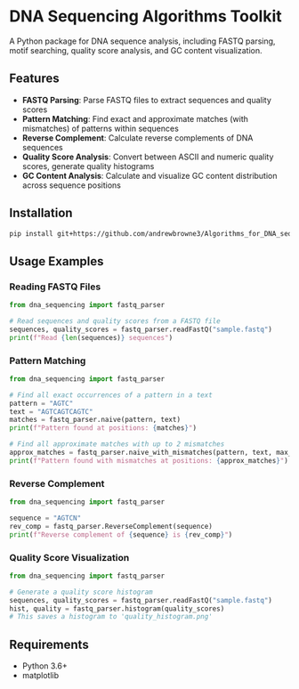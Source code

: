 # DNA Sequencing Algorithms Toolkit

A Python package for DNA sequence analysis, including FASTQ parsing, motif searching, quality score analysis, and GC content visualization.

## Features

- **FASTQ Parsing**: Parse FASTQ files to extract sequences and quality scores
- **Pattern Matching**: Find exact and approximate matches (with mismatches) of patterns within sequences
- **Reverse Complement**: Calculate reverse complements of DNA sequences
- **Quality Score Analysis**: Convert between ASCII and numeric quality scores, generate quality histograms
- **GC Content Analysis**: Calculate and visualize GC content distribution across sequence positions

## Installation

```bash
pip install git+https://github.com/andrewbrowne3/Algorithms_for_DNA_sequencing.git
```

## Usage Examples

### Reading FASTQ Files

```python
from dna_sequencing import fastq_parser

# Read sequences and quality scores from a FASTQ file
sequences, quality_scores = fastq_parser.readFastQ("sample.fastq")
print(f"Read {len(sequences)} sequences")
```

### Pattern Matching

```python
from dna_sequencing import fastq_parser

# Find all exact occurrences of a pattern in a text
pattern = "AGTC"
text = "AGTCAGTCAGTC"
matches = fastq_parser.naive(pattern, text)
print(f"Pattern found at positions: {matches}")

# Find all approximate matches with up to 2 mismatches
approx_matches = fastq_parser.naive_with_mismatches(pattern, text, max_mismatches=2)
print(f"Pattern found with mismatches at positions: {approx_matches}")
```

### Reverse Complement

```python
from dna_sequencing import fastq_parser

sequence = "AGTCN"
rev_comp = fastq_parser.ReverseComplement(sequence)
print(f"Reverse complement of {sequence} is {rev_comp}")
```

### Quality Score Visualization

```python
from dna_sequencing import fastq_parser

# Generate a quality score histogram
sequences, quality_scores = fastq_parser.readFastQ("sample.fastq")
hist, quality = fastq_parser.histogram(quality_scores)
# This saves a histogram to 'quality_histogram.png'
```

## Requirements

- Python 3.6+
- matplotlib 